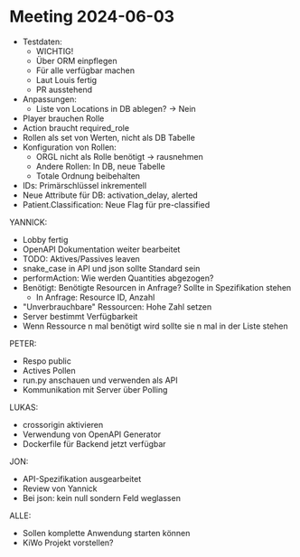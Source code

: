 # Meeting 2024-06-03

- Testdaten:
  - WICHTIG!
  - Über ORM einpflegen
  - Für alle verfügbar machen
  - Laut Louis fertig
  - PR ausstehend
- Anpassungen:
  - Liste von Locations in DB ablegen? -> Nein
- Player brauchen Rolle
- Action braucht required_role
- Rollen als set von Werten, nicht als DB Tabelle
- Konfiguration von Rollen:
  - ORGL nicht als Rolle benötigt -> rausnehmen
  - Andere Rollen: In DB, neue Tabelle
  - Totale Ordnung beibehalten
- IDs: Primärschlüssel inkrementell
- Neue Attribute für DB: activation_delay, alerted
- Patient.Classification: Neue Flag für pre-classified

YANNICK:

- Lobby fertig
- OpenAPI Dokumentation weiter bearbeitet
- TODO: Aktives/Passives leaven
- snake_case in API und json sollte Standard sein
- performAction: Wie werden Quantities abgezogen?
- Benötigt: Benötigte Resourcen in Anfrage? Sollte in Spezifikation stehen
  - In Anfrage: Resource ID, Anzahl
- "Unverbrauchbare" Ressourcen: Hohe Zahl setzen
- Server bestimmt Verfügbarkeit
- Wenn Ressource n mal benötigt wird sollte sie n mal in der Liste stehen

PETER:

- Respo public
- Actives Pollen
- run.py anschauen und verwenden als API
- Kommunikation mit Server über Polling

LUKAS:

- crossorigin aktivieren
- Verwendung von OpenAPI Generator
- Dockerfile für Backend jetzt verfügbar

JON:

- API-Spezifikation ausgearbeitet
- Review von Yannick
- Bei json: kein null sondern Feld weglassen

ALLE:

- Sollen komplette Anwendung starten können
- KiWo Projekt vorstellen?
